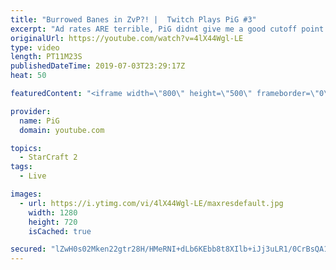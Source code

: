 ```yaml
---
title: "Burrowed Banes in ZvP?! |  Twitch Plays PiG #3"
excerpt: "Ad rates ARE terrible, PiG didnt give me a good cutoff point at the start of the game and people always wander what he was talking about when the video start with random talk, so i thought \"hey, might aswell give some insight and maybe ask the yt viewers to turn adblock off?\".  Like the content? Then"
originalUrl: https://youtube.com/watch?v=4lX44Wgl-LE
type: video
length: PT11M23S
publishedDateTime: 2019-07-03T23:29:17Z
heat: 50

featuredContent: "<iframe width=\"800\" height=\"500\" frameborder=\"0\" src=\"https://www.youtube.com/embed/4lX44Wgl-LE\" allow=\"accelerometer; autoplay; encrypted-media; gyroscope; picture-in-picture\" allowfullscreen></iframe>"

provider:
  name: PiG
  domain: youtube.com

topics:
  - StarCraft 2
tags:
  - Live

images:
  - url: https://i.ytimg.com/vi/4lX44Wgl-LE/maxresdefault.jpg
    width: 1280
    height: 720
    isCached: true

secured: "lZwH0s02Mken22gtr28H/HMeRNI+dLb6KEbb8t8XIlb+iJj3uLR1/0CrBsQA1+2IiFsEuMR+BVQ3Y7vcFZd2zMtTfaBk8eYodQroWUROesOWsHcZrU1gmEvvIgpr8tZS9UXXnIk8jLegCqE9c8fV+JvMqua24jv/yYCPngMGBLqky1jjFgR4ONHraubHPXDsOO9biEvgVWsKSSlLtho+ZFLy+DYmJeDpLCBD+PK61pi33RrFTD/vnvOxw1zUz8aj5Zil5zsPpqXsJxAjDH6Pq/IEGmHktDpbe6FWdppZOtd0YO7GDZZQnvHsdJEa0T7u0cuhT93+ReUxle2DRnvOySPE6jLt7vclige6QZrW87Tbur6VIBwl7Rx8Pe5Qo7v0q0NV4FMspJhIITnnussqSCI8VVV4j4beEQw2Eb6ezyA=;ekZSMcMk9onrLYaCkyUeTg=="
---
```


